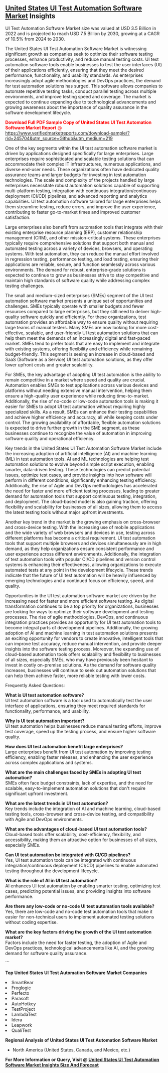 <h2><a href="https://www.verifiedmarketreports.com/download-sample/?rid=245704&amp;utm_source=Github&amp;utm_medium=219" target="_blank">United States UI Test Automation Software Market</a> Insights</h2><p>UI Test Automation Software Market size was valued at USD 3.5 Billion in 2022 and is projected to reach USD 7.5 Billion by 2030, growing at a CAGR of 10.5% from 2024 to 2030.</p><p> <p>The United States UI Test Automation Software Market is witnessing significant growth as companies seek to optimize their software testing processes, enhance productivity, and reduce manual testing costs. UI test automation software tools enable businesses to test the user interfaces (UI) of their applications efficiently, ensuring that they meet the desired performance, functionality, and usability standards. As enterprises increasingly adopt agile methodologies and DevOps practices, the demand for test automation solutions has surged. This software allows companies to automate repetitive testing tasks, conduct parallel testing across multiple environments, and improve testing speed and coverage. The market is expected to continue expanding due to technological advancements and growing awareness about the importance of quality assurance in the software development lifecycle. <p><span class=""><span style="color: #ff0000;"><strong>Download Full PDF Sample Copy of United States UI Test Automation Software Market Report</strong> @ </span><a href="https://www.verifiedmarketreports.com/download-sample/?rid=245704&amp;utm_source=Github&amp;utm_medium=219" target="_blank">https://www.verifiedmarketreports.com/download-sample/?rid=245704&amp;utm_source=Github&amp;utm_medium=219</a></span></p></p> <p>One of the key segments within the UI test automation software market is driven by applications designed specifically for large enterprises. Large enterprises require sophisticated and scalable testing solutions that can accommodate their complex IT infrastructures, numerous applications, and diverse end-user needs. These organizations often have dedicated quality assurance teams and larger budgets for investing in test automation technologies. The scale and complexity of the projects handled by large enterprises necessitate robust automation solutions capable of supporting multi-platform testing, integration with continuous integration/continuous deployment (CI/CD) pipelines, and advanced reporting and analytics capabilities. UI test automation software tailored for large enterprises helps them streamline testing, reduce errors, and improve the user experience, contributing to faster go-to-market times and improved customer satisfaction. <p>Large enterprises also benefit from automation tools that integrate with their existing enterprise resource planning (ERP), customer relationship management (CRM), and other mission-critical systems. These enterprises typically require comprehensive solutions that support both manual and automated testing across a variety of devices, browsers, and operating systems. With test automation, they can reduce the manual effort involved in regression testing, performance testing, and load testing, ensuring their applications are reliable, secure, and function seamlessly across various environments. The demand for robust, enterprise-grade solutions is expected to continue to grow as businesses strive to stay competitive and maintain high standards of software quality while addressing complex testing challenges.</p> <p>The small and medium-sized enterprises (SMEs) segment of the UI test automation software market presents a unique set of opportunities and challenges. SMEs typically operate with smaller budgets and fewer resources compared to large enterprises, but they still need to deliver high-quality software quickly and efficiently. For these organizations, test automation provides an affordable way to ensure quality without requiring large teams of manual testers. Many SMEs are now looking for more cost-effective, scalable, and user-friendly UI test automation solutions that can help them meet the demands of an increasingly digital and fast-paced market. SMEs tend to prefer tools that are easy to implement and integrate with existing systems, offering flexibility and efficiency while remaining budget-friendly. This segment is seeing an increase in cloud-based and SaaS (Software as a Service) UI test automation solutions, as they offer lower upfront costs and greater scalability. <p>For SMEs, the key advantage of adopting UI test automation is the ability to remain competitive in a market where speed and quality are crucial. Automation enables SMEs to test applications across various devices and platforms without needing extensive manual intervention, helping them ensure a high-quality user experience while reducing time-to-market. Additionally, the rise of no-code or low-code automation tools is making it easier for SMEs to adopt UI test automation without requiring highly specialized skills. As a result, SMEs can enhance their testing capabilities and achieve higher efficiency and accuracy, all while keeping costs under control. The growing availability of affordable, flexible automation solutions is expected to drive further growth in the SME segment, as these businesses continue to recognize the value of automation in improving software quality and operational efficiency.</p> <p>Key trends in the United States UI Test Automation Software Market include the increasing adoption of artificial intelligence (AI) and machine learning (ML) in test automation tools. AI and ML technologies are helping test automation solutions to evolve beyond simple script execution, enabling smarter, data-driven testing. These technologies can predict potential issues, optimize test cases, and provide insights into how software will perform in different conditions, significantly enhancing testing efficiency. Additionally, the rise of Agile and DevOps methodologies has accelerated the need for faster and more efficient testing processes, leading to greater demand for automation tools that support continuous testing, integration, and deployment. The cloud-based model is also gaining traction, offering flexibility and scalability for businesses of all sizes, allowing them to access the latest testing tools without major upfront investments. <p>Another key trend in the market is the growing emphasis on cross-browser and cross-device testing. With the increasing use of mobile applications and the wide variety of web browsers and devices in use, testing across different platforms has become a critical requirement. UI test automation tools that support multiple browsers and devices simultaneously are in high demand, as they help organizations ensure consistent performance and user experience across different environments. Additionally, the integration of test automation tools with popular CI/CD pipelines and version control systems is enhancing their effectiveness, allowing organizations to execute automated tests at any point in the development lifecycle. These trends indicate that the future of UI test automation will be heavily influenced by emerging technologies and a continued focus on efficiency, speed, and quality.</p> <p>Opportunities in the UI test automation software market are driven by the increasing need for faster and more efficient software testing. As digital transformation continues to be a top priority for organizations, businesses are looking for ways to optimize their software development and testing processes. The rise of agile methodologies, DevOps, and continuous integration practices provides an opportunity for UI test automation tools to become integral parts of development pipelines. Additionally, the growing adoption of AI and machine learning in test automation solutions presents an exciting opportunity for vendors to create innovative, intelligent tools that can improve test accuracy, reduce manual intervention, and provide deeper insights into the software testing process. Moreover, the expanding use of cloud-based automation tools offers scalability and flexibility to businesses of all sizes, especially SMEs, who may have previously been hesitant to invest in costly on-premise solutions. As the demand for software quality increases, businesses will continue to seek out automation solutions that can help them achieve faster, more reliable testing with lower costs.</p> <p>Frequently Asked Questions:</p> <p><b>What is UI test automation software?</b><br>UI test automation software is a tool used to automatically test the user interface of applications, ensuring they meet required standards for functionality, performance, and usability.</p> <p><b>Why is UI test automation important?</b><br>UI test automation helps businesses reduce manual testing efforts, improve test coverage, speed up the testing process, and ensure higher software quality.</p> <p><b>How does UI test automation benefit large enterprises?</b><br>Large enterprises benefit from UI test automation by improving testing efficiency, enabling faster releases, and enhancing the user experience across complex applications and systems.</p> <p><b>What are the main challenges faced by SMEs in adopting UI test automation?</b><br>SMEs often face budget constraints, lack of expertise, and the need for scalable, easy-to-implement automation solutions that don't require significant upfront investment.</p> <p><b>What are the latest trends in UI test automation?</b><br>Key trends include the integration of AI and machine learning, cloud-based testing tools, cross-browser and cross-device testing, and compatibility with Agile and DevOps environments.</p> <p><b>What are the advantages of cloud-based UI test automation tools?</b><br>Cloud-based tools offer scalability, cost-efficiency, flexibility, and accessibility, making them an attractive option for businesses of all sizes, especially SMEs.</p> <p><b>Can UI test automation be integrated with CI/CD pipelines?</b><br>Yes, UI test automation tools can be integrated with continuous integration/continuous deployment (CI/CD) pipelines to enable automated testing throughout the development lifecycle.</p> <p><b>What is the role of AI in UI test automation?</b><br>AI enhances UI test automation by enabling smarter testing, optimizing test cases, predicting potential issues, and providing insights into software performance.</p> <p><b>Are there any low-code or no-code UI test automation tools available?</b><br>Yes, there are low-code and no-code test automation tools that make it easier for non-technical users to implement automated testing solutions without coding expertise.</p> <p><b>What are the key factors driving the growth of the UI test automation market?</b><br>Factors include the need for faster testing, the adoption of Agile and DevOps practices, technological advancements like AI, and the growing demand for software quality assurance.</p> ```</p><p><strong>Top United States UI Test Automation Software Market Companies</strong></p><div data-test-id=""><p><li>SmartBear</li><li> Froglogic</li><li> Perfecto</li><li> Parasoft</li><li> AutoHotkey</li><li> TestProject</li><li> LambdaTest</li><li> Idera</li><li> Leapwork</li><li> QualiTest</li></p><div><strong>Regional Analysis of&nbsp;United States UI Test Automation Software Market</strong></div><ul><li dir="ltr"><p dir="ltr">North America&nbsp;(United States, Canada, and Mexico, etc.)</p></li></ul><p><strong>For More Information or Query, Visit @&nbsp;</strong><strong><a href="https://www.verifiedmarketreports.com/product/ui-test-automation-software-market/?utm_source=Github&amp;utm_medium=219" target="_blank">United States UI Test Automation Software Market Insights Size And Forecast</a></strong></p></div>
